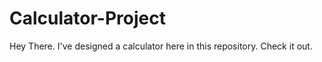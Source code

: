 # Calculator-Project
 Hey There. I've  designed a calculator here in this repository. Check it out. 
